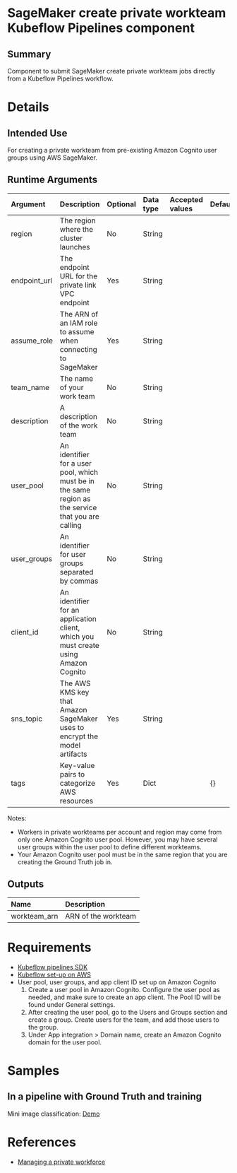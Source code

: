 # SageMaker create private workteam Kubeflow Pipelines component
## Summary
Component to submit SageMaker create private workteam jobs directly from a Kubeflow Pipelines workflow.

# Details

## Intended Use
For creating a private workteam from pre-existing Amazon Cognito user groups using AWS SageMaker.

## Runtime Arguments
Argument        | Description                 | Optional   | Data type  | Accepted values | Default    |
:---            | :----------                 | :----------| :----------| :----------     | :----------|
region | The region where the cluster launches | No | String | | |
endpoint_url | The endpoint URL for the private link VPC endpoint | Yes | String | | |
assume_role | The ARN of an IAM role to assume when connecting to SageMaker | Yes | String | | |
team_name | The name of your work team | No | String | | |
description | A description of the work team | No | String | | |
user_pool | An identifier for a user pool, which must be in the same region as the service that you are calling | No | String | | |
user_groups | An identifier for user groups separated by commas | No | String | | |
client_id | An identifier for an application client, which you must create using Amazon Cognito | No | String | | |
sns_topic | The AWS KMS key that Amazon SageMaker uses to encrypt the model artifacts | Yes | String | | |
tags | Key-value pairs to categorize AWS resources | Yes | Dict | | {} |

Notes:
* Workers in private workteams per account and region may come from only one Amazon Cognito user pool. However, you may have several user groups within the user pool to define different workteams.
* Your Amazon Cognito user pool must be in the same region that you are creating the Ground Truth job in.

## Outputs
Name | Description
:--- | :----------
workteam_arn | ARN of the workteam

# Requirements
* [Kubeflow pipelines SDK](https://www.kubeflow.org/docs/pipelines/sdk/install-sdk/)
* [Kubeflow set-up on AWS](https://www.kubeflow.org/docs/aws/deploy/install-kubeflow/)
* User pool, user groups, and app client ID set up on Amazon Cognito
  1. Create a user pool in Amazon Cognito. Configure the user pool as needed, and make sure to create an app client. The Pool ID will be found under General settings.
  2. After creating the user pool, go to the Users and Groups section and create a group. Create users for the team, and add those users to the group.
  3. Under App integration > Domain name, create an Amazon Cognito domain for the user pool.

# Samples
## In a pipeline with Ground Truth and training
Mini image classification: [Demo](https://github.com/kubeflow/pipelines/tree/master/samples/contrib/aws-samples/ground_truth_pipeline_demo)

# References
* [Managing a private workforce](https://docs.aws.amazon.com/sagemaker/latest/dg/sms-workforce-management-private.html)
